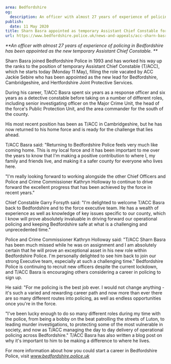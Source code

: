 ```yaml
area: Bedfordshire
og:
  description: An officer with almost 27 years of experience of policing in Bedfordshire has been appointed as the new temporary Assistant Chief Constable.
publish:
  date: 11 May 2020
title: Sharn Basra appointed as temporary Assistant Chief Constable for Bedfordshire
url: https://www.bedfordshire.police.uk/news-and-appeals/acc-sharn-basra-may20
```

_**An officer with almost 27 years of experience of policing in Bedfordshire has been appointed as the new temporary Assistant Chief Constable. **_

Sharn Basra joined Bedfordshire Police in 1993 and has worked his way up the ranks to the position of temporary Assistant Chief Constable (T/ACC), which he starts today (Monday 11 May), filling the role vacated by ACC Jackie Sebire who has been appointed as the new lead for Bedfordshire, Cambridgeshire, and Hertfordshire Joint Protective Services.

During his career, T/ACC Basra spent six years as a response officer and six years as a detective constable before taking on a number of different roles, including senior investigating officer on the Major Crime Unit, the head of the force's Public Protection Unit, and the area commander for the south of the county.

His most recent position has been as T/ACC in Cambridgeshire, but he has now returned to his home force and is ready for the challenge that lies ahead.

T/ACC Basra said: "Returning to Bedfordshire Police feels very much like coming home. This is my local force and it has been important to me over the years to know that I'm making a positive contribution to where I, my family and friends live, and making it a safer county for everyone who lives here.

"I'm really looking forward to working alongside the other Chief Officers and Police and Crime Commissioner Kathryn Holloway to continue to drive forward the excellent progress that has been achieved by the force in recent years."

Chief Constable Garry Forsyth said: "I'm delighted to welcome T/ACC Basra back to Bedfordshire and to the force executive team. He has a wealth of experience as well as knowledge of key issues specific to our county, which I know will prove absolutely invaluable in driving forward our operational policing and keeping Bedfordshire safe at what is a challenging and unprecedented time."

Police and Crime Commissioner Kathryn Holloway said: "T/ACC Sharn Basra has been much missed while he was on assignment and I am absolutely certain that he will prove an exceptional asset in his new role within Bedfordshire Police. I'm personally delighted to see him back to join our strong Executive team, especially at such a challenging time." Bedfordshire Police is continuing to recruit new officers despite the current lockdown, and T/ACC Basra is encouraging others considering a career in policing to sign up.

He said: "For me policing is the best job ever. I would not change anything - it's such a varied and rewarding career path and now more than ever there are so many different routes into policing, as well as endless opportunities once you're in the force.

"I've been lucky enough to do so many different roles during my time with the police, from being a bobby on the beat patrolling the streets of Luton, to leading murder investigations, to protecting some of the most vulnerable in society, and now as T/ACC managing the day to day delivery of operational policing across Bedfordshire." T/ACC Basra has also written a blog post on why it's important to him to be making a difference to where he lives.

For more information about how you could start a career in Bedfordshire Police, visit _www.bedfordshire.police.uk_
